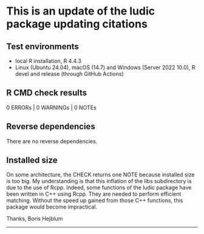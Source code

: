 # This is an update of the ludic package updating citations 

## Test environments  
 * local R installation, R 4.4.3
 * Linux (Ubuntu 24.04), macOS (14.7) and Windows (Server 2022 10.0), R devel and release (through GitHub Actions)

## R CMD check results  
0 ERRORs | 0 WARNINGs | 0 NOTEs


## Reverse dependencies  
There are no reverse dependencies.

## Installed size  
On some architecture, the CHECK returns one NOTE because 
installed size is too big. My understanding is that this 
inflation of the libs subdirectory is due to the use of 
Rcpp. Indeed, some functions of the ludic package have 
been written in C++ using Rcpp. They are needed to perform 
efficient matching. Without the speed up gained from 
those C++ functions, this package would become impractical.


Thanks, Boris Hejblum

---
